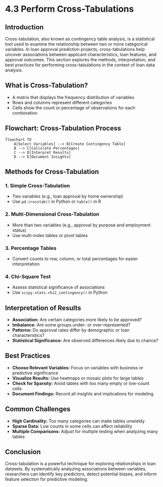 # 4.3 Perform Cross-Tabulations

## Introduction

Cross-tabulation, also known as contingency table analysis, is a statistical tool used to examine the relationship between two or more categorical variables. In loan approval prediction projects, cross-tabulations help uncover associations between applicant characteristics, loan features, and approval outcomes. This section explores the methods, interpretation, and best practices for performing cross-tabulations in the context of loan data analysis.

## What is Cross-Tabulation?

- A matrix that displays the frequency distribution of variables
- Rows and columns represent different categories
- Cells show the count or percentage of observations for each combination

## Flowchart: Cross-Tabulation Process

```mermaid
flowchart TD
    A[Select Variables] --> B[Create Contingency Table]
    B --> C[Calculate Percentages]
    C --> D[Interpret Results]
    D --> E[Document Insights]
```

## Methods for Cross-Tabulation

### 1. Simple Cross-Tabulation
- Two variables (e.g., loan approval by home ownership)
- Use `pd.crosstab()` in Python or `table()` in R

### 2. Multi-Dimensional Cross-Tabulation
- More than two variables (e.g., approval by purpose and employment status)
- Use multi-index tables or pivot tables

### 3. Percentage Tables
- Convert counts to row, column, or total percentages for easier interpretation

### 4. Chi-Square Test
- Assess statistical significance of associations
- Use `scipy.stats.chi2_contingency()` in Python

## Interpretation of Results

- **Association:** Are certain categories more likely to be approved?
- **Imbalance:** Are some groups under- or over-represented?
- **Patterns:** Do approval rates differ by demographic or loan characteristics?
- **Statistical Significance:** Are observed differences likely due to chance?

## Best Practices

- **Choose Relevant Variables:** Focus on variables with business or predictive significance
- **Visualize Results:** Use heatmaps or mosaic plots for large tables
- **Check for Sparsity:** Avoid tables with too many empty or low-count cells
- **Document Findings:** Record all insights and implications for modeling

## Common Challenges

- **High Cardinality:** Too many categories can make tables unwieldy
- **Sparse Data:** Low counts in some cells can affect reliability
- **Multiple Comparisons:** Adjust for multiple testing when analyzing many tables

## Conclusion

Cross-tabulation is a powerful technique for exploring relationships in loan datasets. By systematically analyzing associations between variables, researchers can identify key predictors, detect potential biases, and inform feature selection for predictive modeling.
